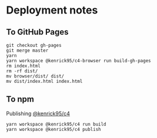 # Deployment notes

## To GitHub Pages
```
git checkout gh-pages
git merge master
yarn
yarn workspace @kenrick95/c4-browser run build-gh-pages
rm index.html
rm -rf dist/
mv browser/dist/ dist/
mv dist/index.html index.html
```
## To npm

Publishing [@kenrick95/c4](https://www.npmjs.com/package/@kenrick95/c4)

```
yarn workspace @kenrick95/c4 run build
yarn workspace @kenrick95/c4 publish
```
